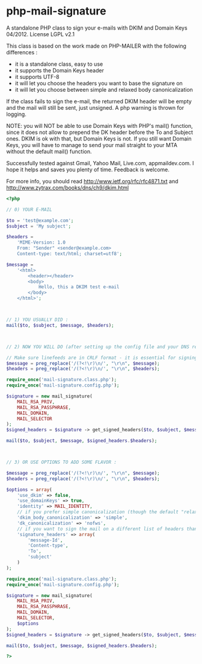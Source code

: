 php-mail-signature
==================

A standalone PHP class to sign your e-mails with DKIM and Domain Keys 04/2012.
License LGPL v2.1

This class is based on the work made on PHP-MAILER with the following differences :
- it is a standalone class, easy to use
- it supports the Domain Keys header
- it supports UTF-8
- it will let you choose the headers you want to base the signature on
- it will let you choose between simple and relaxed body canonicalization

If the class fails to sign the e-mail, the returned DKIM header will be empty and the mail will still be sent, just unsigned. A php warning is thrown for logging.

NOTE: you will NOT be able to use Domain Keys with PHP's mail() function, since it does not allow to prepend the DK header before the To and Subject ones. DKIM is ok with that, but Domain Keys is not. If you still want Domain Keys, you will have to manage to send your mail straight to your MTA without the default mail() function.

Successfully tested against Gmail, Yahoo Mail, Live.com, appmaildev.com.
I hope it helps and saves you plenty of time. Feedback is welcome.

For more info, you should read http://www.ietf.org/rfc/rfc4871.txt and http://www.zytrax.com/books/dns/ch9/dkim.html

```php
<?php

// 0) YOUR E-MAIL

$to = 'test@example.com';
$subject = 'My subject';

$headers =
	'MIME-Version: 1.0
	From: "Sender" <sender@example.com>
	Content-type: text/html; charset=utf8';

$message =
	'<html>
		<header></header>
		<body>
			Hello, this a DKIM test e-mail
		</body>
	</html>';



// 1) YOU USUALLY DID :
mail($to, $subject, $message, $headers);



// 2) NOW YOU WILL DO (after setting up the config file and your DNS records) :

// Make sure linefeeds are in CRLF format - it is essential for signing
$message = preg_replace('/(?<!\r)\n/', "\r\n", $message);
$headers = preg_replace('/(?<!\r)\n/', "\r\n", $headers);

require_once('mail-signature.class.php');
require_once('mail-signature.config.php');

$signature = new mail_signature(
	MAIL_RSA_PRIV,
	MAIL_RSA_PASSPHRASE,
	MAIL_DOMAIN,
	MAIL_SELECTOR
);
$signed_headers = $signature -> get_signed_headers($to, $subject, $message, $headers);

mail($to, $subject, $message, $signed_headers.$headers);



// 3) OR USE OPTIONS TO ADD SOME FLAVOR :

$message = preg_replace('/(?<!\r)\n/', "\r\n", $message);
$headers = preg_replace('/(?<!\r)\n/', "\r\n", $headers);

$options = array(
	'use_dkim' => false,
	'use_domainKeys' => true,
	'identity' => MAIL_IDENTITY,
	// if you prefer simple canonicalization (though the default "relaxed" is recommended)
	'dkim_body_canonicalization' => 'simple',
	'dk_canonicalization' => 'nofws',
	// if you want to sign the mail on a different list of headers than the default one (see class constructor). Case-insensitive.
	'signature_headers' => array(
		'message-Id',
		'Content-type',
		'To',
		'subject'
	)
);

require_once('mail-signature.class.php');
require_once('mail-signature.config.php');

$signature = new mail_signature(
	MAIL_RSA_PRIV,
	MAIL_RSA_PASSPHRASE,
	MAIL_DOMAIN,
	MAIL_SELECTOR,
	$options
);
$signed_headers = $signature -> get_signed_headers($to, $subject, $message, $headers);

mail($to, $subject, $message, $signed_headers.$headers);

?>
```